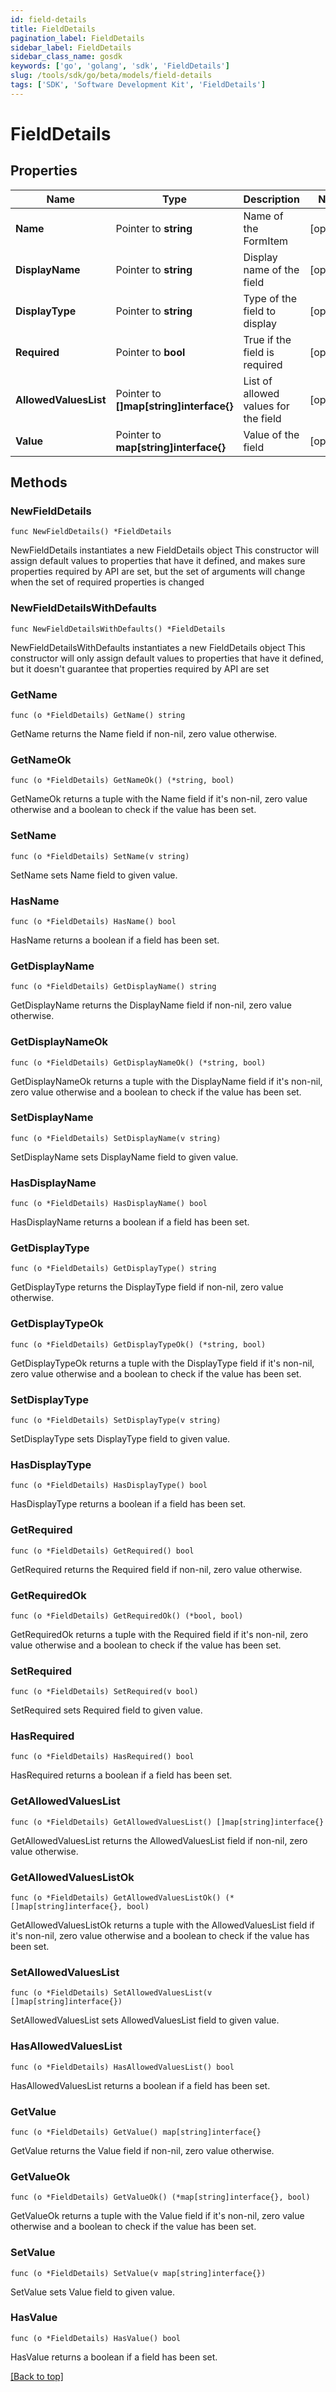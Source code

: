 ```yaml
---
id: field-details
title: FieldDetails
pagination_label: FieldDetails
sidebar_label: FieldDetails
sidebar_class_name: gosdk
keywords: ['go', 'golang', 'sdk', 'FieldDetails'] 
slug: /tools/sdk/go/beta/models/field-details
tags: ['SDK', 'Software Development Kit', 'FieldDetails']
---
```


# FieldDetails

## Properties

Name | Type | Description | Notes
------------ | ------------- | ------------- | -------------
**Name** | Pointer to **string** | Name of the FormItem | [optional] 
**DisplayName** | Pointer to **string** | Display name of the field | [optional] 
**DisplayType** | Pointer to **string** | Type of the field to display | [optional] 
**Required** | Pointer to **bool** | True if the field is required | [optional] 
**AllowedValuesList** | Pointer to **[]map[string]interface{}** | List of allowed values for the field | [optional] 
**Value** | Pointer to **map[string]interface{}** | Value of the field | [optional] 

## Methods

### NewFieldDetails

`func NewFieldDetails() *FieldDetails`

NewFieldDetails instantiates a new FieldDetails object
This constructor will assign default values to properties that have it defined,
and makes sure properties required by API are set, but the set of arguments
will change when the set of required properties is changed

### NewFieldDetailsWithDefaults

`func NewFieldDetailsWithDefaults() *FieldDetails`

NewFieldDetailsWithDefaults instantiates a new FieldDetails object
This constructor will only assign default values to properties that have it defined,
but it doesn't guarantee that properties required by API are set

### GetName

`func (o *FieldDetails) GetName() string`

GetName returns the Name field if non-nil, zero value otherwise.

### GetNameOk

`func (o *FieldDetails) GetNameOk() (*string, bool)`

GetNameOk returns a tuple with the Name field if it's non-nil, zero value otherwise
and a boolean to check if the value has been set.

### SetName

`func (o *FieldDetails) SetName(v string)`

SetName sets Name field to given value.

### HasName

`func (o *FieldDetails) HasName() bool`

HasName returns a boolean if a field has been set.

### GetDisplayName

`func (o *FieldDetails) GetDisplayName() string`

GetDisplayName returns the DisplayName field if non-nil, zero value otherwise.

### GetDisplayNameOk

`func (o *FieldDetails) GetDisplayNameOk() (*string, bool)`

GetDisplayNameOk returns a tuple with the DisplayName field if it's non-nil, zero value otherwise
and a boolean to check if the value has been set.

### SetDisplayName

`func (o *FieldDetails) SetDisplayName(v string)`

SetDisplayName sets DisplayName field to given value.

### HasDisplayName

`func (o *FieldDetails) HasDisplayName() bool`

HasDisplayName returns a boolean if a field has been set.

### GetDisplayType

`func (o *FieldDetails) GetDisplayType() string`

GetDisplayType returns the DisplayType field if non-nil, zero value otherwise.

### GetDisplayTypeOk

`func (o *FieldDetails) GetDisplayTypeOk() (*string, bool)`

GetDisplayTypeOk returns a tuple with the DisplayType field if it's non-nil, zero value otherwise
and a boolean to check if the value has been set.

### SetDisplayType

`func (o *FieldDetails) SetDisplayType(v string)`

SetDisplayType sets DisplayType field to given value.

### HasDisplayType

`func (o *FieldDetails) HasDisplayType() bool`

HasDisplayType returns a boolean if a field has been set.

### GetRequired

`func (o *FieldDetails) GetRequired() bool`

GetRequired returns the Required field if non-nil, zero value otherwise.

### GetRequiredOk

`func (o *FieldDetails) GetRequiredOk() (*bool, bool)`

GetRequiredOk returns a tuple with the Required field if it's non-nil, zero value otherwise
and a boolean to check if the value has been set.

### SetRequired

`func (o *FieldDetails) SetRequired(v bool)`

SetRequired sets Required field to given value.

### HasRequired

`func (o *FieldDetails) HasRequired() bool`

HasRequired returns a boolean if a field has been set.

### GetAllowedValuesList

`func (o *FieldDetails) GetAllowedValuesList() []map[string]interface{}`

GetAllowedValuesList returns the AllowedValuesList field if non-nil, zero value otherwise.

### GetAllowedValuesListOk

`func (o *FieldDetails) GetAllowedValuesListOk() (*[]map[string]interface{}, bool)`

GetAllowedValuesListOk returns a tuple with the AllowedValuesList field if it's non-nil, zero value otherwise
and a boolean to check if the value has been set.

### SetAllowedValuesList

`func (o *FieldDetails) SetAllowedValuesList(v []map[string]interface{})`

SetAllowedValuesList sets AllowedValuesList field to given value.

### HasAllowedValuesList

`func (o *FieldDetails) HasAllowedValuesList() bool`

HasAllowedValuesList returns a boolean if a field has been set.

### GetValue

`func (o *FieldDetails) GetValue() map[string]interface{}`

GetValue returns the Value field if non-nil, zero value otherwise.

### GetValueOk

`func (o *FieldDetails) GetValueOk() (*map[string]interface{}, bool)`

GetValueOk returns a tuple with the Value field if it's non-nil, zero value otherwise
and a boolean to check if the value has been set.

### SetValue

`func (o *FieldDetails) SetValue(v map[string]interface{})`

SetValue sets Value field to given value.

### HasValue

`func (o *FieldDetails) HasValue() bool`

HasValue returns a boolean if a field has been set.


[[Back to top]](#) 


